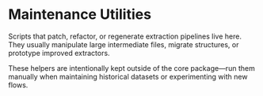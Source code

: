 # Maintenance Utilities

Scripts that patch, refactor, or regenerate extraction pipelines live here.
They usually manipulate large intermediate files, migrate structures, or
prototype improved extractors.

These helpers are intentionally kept outside of the core package—run them
manually when maintaining historical datasets or experimenting with new flows.
